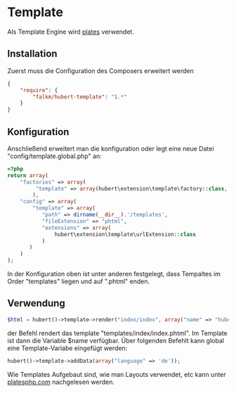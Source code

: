 # Template

Als Template Engine wird [plates](http://platesphp.com) verwendet.

## Installation

Zuerst muss die Configuration des Composers erweitert werden
```json
{
    "require": {
        "falkm/hubert-template": "1.*"
    }
}
```

## Konfiguration

Anschließend erweitert man die konfiguration oder legt eine neue Datei "config/template.global.php" an:
```php
<?php
return array(
    "factories" => array(
         "template" => array(hubert\extension\template\factory::class, 'get')
        ), 
    "config" => array(
        "template" => array(
           "path" => dirname(__dir__).'/templates',
           "fileExtension" => "phtml",
           "extensions" => array(
               hubert\extension\template\urlExtension::class
           )
       )
    )
);
```

In der Konfiguration oben ist unter anderen festgelegt, dass Tempaltes im Order "templates" liegen und auf ".phtml" enden.


## Verwendung

```php
$html = hubert()->template->render("index/index", array("name" => "hubert"));
```

der Befehl rendert das template "templates/index/index.phtml".
Im Template ist dann die Variable $name verfügbar.
Über folgenden Befehlt kann global eine Template-Variabe eingefügt werden:
```php
hubert()->template->addData(array("language" => 'de'));
```

Wie Templates Aufgebaut sind, wie man Layouts verwendet, etc kann unter [platesphp.com](http://platesphp.com) nachgelesen werden.

